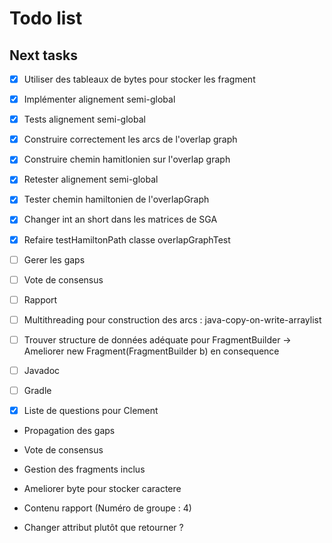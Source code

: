 Todo list
====

## Next tasks

- [x] Utiliser des tableaux de bytes pour stocker les fragment
- [x] Implémenter alignement semi-global
- [x] Tests alignement semi-global
- [x] Construire correctement les arcs de l'overlap graph
- [x] Construire chemin hamitlonien sur l'overlap graph
- [x] Retester alignement semi-global
- [x] Tester chemin hamiltonien de l'overlapGraph
- [x] Changer int an short dans les matrices de SGA
- [x] Refaire testHamiltonPath classe overlapGraphTest
- [ ] Gerer les gaps
- [ ] Vote de consensus
- [ ] Rapport
- [ ] Multithreading pour construction des arcs : java-copy-on-write-arraylist
- [ ] Trouver structure de données adéquate pour FragmentBuilder -> Ameliorer new Fragment(FragmentBuilder b) en consequence
- [ ] Javadoc
- [ ] Gradle

- [x] Liste de questions pour Clement

- Propagation des gaps 
- Vote de consensus
- Gestion des fragments inclus
- Ameliorer byte pour stocker caractere
- Contenu rapport (Numéro de groupe : 4)

- Changer attribut plutôt que retourner ?
